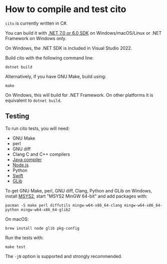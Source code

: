 ﻿# How to compile and test cito

`cito` is currently written in C#.

You can build it with [.NET 7.0 or 6.0 SDK](https://dotnet.microsoft.com/en-us/download)
on Windows/macOS/Linux or .NET Framework on Windows only.

On Windows, the .NET SDK is included in Visual Studio 2022.

Build cito with the following command line:

    dotnet build

Alternatively, if you have GNU Make, build using:

    make

On Windows, this will build for .NET Framework.
On other platforms it is equivalent to `dotnet build`.

## Testing

To run cito tests, you will need:
* GNU Make
* perl
* GNU diff
* Clang C and C++ compilers
* [Java compiler](https://www.oracle.com/java/technologies/downloads/)
* [Node.js](https://nodejs.org/)
* Python
* [Swift](https://swift.org/)
* [GLib](https://wiki.gnome.org/Projects/GLib)

To get GNU Make, perl, GNU diff, Clang, Python and GLib on Windows,
install [MSYS2](https://www.msys2.org/), start "MSYS2 MinGW 64-bit"
and add packages with:

    pacman -S make perl diffutils mingw-w64-x86_64-clang mingw-w64-x86_64-python mingw-w64-x86_64-glib2

On macOS:

    brew install node glib pkg-config

Run the tests with:

    make test

The `-jN` option is supported and strongly recommended.
